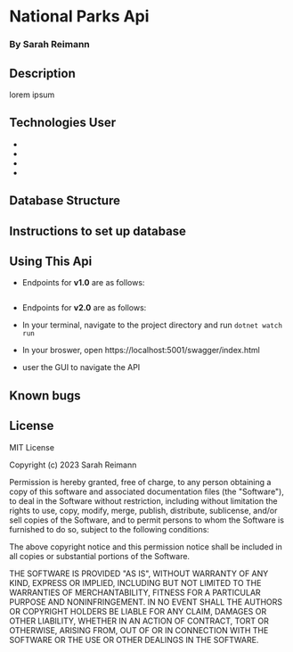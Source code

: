 # National Parks Api

### By Sarah Reimann

## Description

lorem ipsum

## Technologies User

*
*
*
*

## Database Structure

## Instructions to set up database

## Using This Api

* Endpoints for **v1.0** are as follows:

```
```

* Endpoints for **v2.0** are as follows:

* In your terminal, navigate to the project directory and run ```dotnet watch run``` 
* In your broswer, open https://localhost:5001/swagger/index.html
* user the GUI to navigate the API

## Known bugs

## License

MIT License

Copyright (c) 2023 Sarah Reimann

Permission is hereby granted, free of charge, to any person obtaining a copy
of this software and associated documentation files (the "Software"), to deal
in the Software without restriction, including without limitation the rights
to use, copy, modify, merge, publish, distribute, sublicense, and/or sell
copies of the Software, and to permit persons to whom the Software is
furnished to do so, subject to the following conditions:

The above copyright notice and this permission notice shall be included in all
copies or substantial portions of the Software.

THE SOFTWARE IS PROVIDED "AS IS", WITHOUT WARRANTY OF ANY KIND, EXPRESS OR
IMPLIED, INCLUDING BUT NOT LIMITED TO THE WARRANTIES OF MERCHANTABILITY,
FITNESS FOR A PARTICULAR PURPOSE AND NONINFRINGEMENT. IN NO EVENT SHALL THE
AUTHORS OR COPYRIGHT HOLDERS BE LIABLE FOR ANY CLAIM, DAMAGES OR OTHER
LIABILITY, WHETHER IN AN ACTION OF CONTRACT, TORT OR OTHERWISE, ARISING FROM,
OUT OF OR IN CONNECTION WITH THE SOFTWARE OR THE USE OR OTHER DEALINGS IN THE
SOFTWARE.